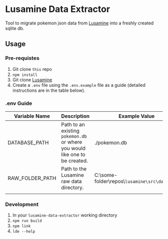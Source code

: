 # Lusamine Data Extractor

Tool to migrate pokemon json data from [Lusamine](https://github.com/bakuzan/lusamine/) into a freshly created sqlite db.

## Usage

### Pre-requistes

1. Git clone `this` repo
1. `npm install`
1. Git clone [Lusamine](https://github.com/bakuzan/lusamine/)
1. Create a `.env` file using the `.env.example` file as a guide (detailed instructions are in the table below).

### .env Guide

| Variable Name   | Description                                                                 | Example Value                                   |
| --------------- | --------------------------------------------------------------------------- | ----------------------------------------------- |
| DATABASE_PATH   | Path to an existing `pokemon.db` or where you would like one to be created. | ./pokemon.db                                    |
| RAW_FOLDER_PATH | Path to the Lusamine raw data directory.                                    | C:\\some-folder\\repos\\`lusamine\src\data\raw` |
|                 |                                                                             |                                                 |

### Development

1. In your `lusamine-data-extractor` working directory
1. `npm run build`
1. `npm link`
1. `lde --help`
